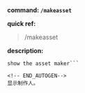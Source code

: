 <!-- BEGIN_AUTOGEN: do NOT edit in this block -->

**command: `/makeasset`**

**quick ref:**
> /makeasset

**description:**

```
show the asset maker```

<!-- END_AUTOGEN-->
显示制作人。